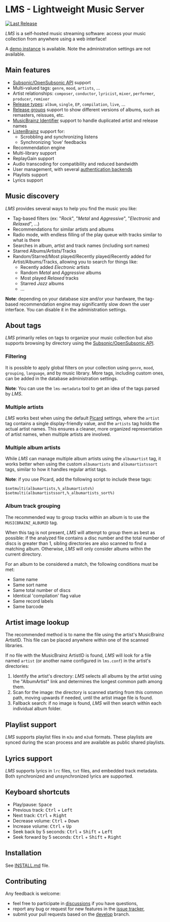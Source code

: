 # LMS - Lightweight Music Server

[![Last Release](https://img.shields.io/github/v/release/epoupon/lms?logo=github&label=latest)](https://github.com/epoupon/lms/releases)

_LMS_ is a self-hosted music streaming software: access your music collection from anywhere using a web interface!

A [demo instance](http://lms-demo.poupon.dev) is available. Note the administration settings are not available.

## Main features
* [Subsonic/OpenSubsonic API](SUBSONIC.md) support
* Multi-valued tags: `genre`, `mood`, `artists`, ...
* Artist relationships: `composer`, `conductor`, `lyricist`, `mixer`, `performer`, `producer`, `remixer`
* [Release types](https://musicbrainz.org/doc/Release_Group/Type): `album`, `single`, `EP`, `compilation`, `live`, ...
* [Release groups](https://musicbrainz.org/doc/Release_Group) support to show different versions of albums, such as remasters, reissues, etc.
* [MusicBrainz Identifier](https://musicbrainz.org/doc/MusicBrainz_Identifier) support to handle duplicated artist and release names
* [ListenBrainz](https://listenbrainz.org) support for:
  * Scrobbling and synchronizing listens
  * Synchronizing 'love' feedbacks
* Recommendation engine
* Multi-library support
* ReplayGain support
* Audio transcoding for compatibility and reduced bandwidth
* User management, with several [authentication backends](INSTALL.md#authentication-backend)
* Playlists support
* Lyrics support

## Music discovery
_LMS_ provides several ways to help you find the music you like:
* Tag-based filters (ex: "_Rock_", "_Metal_ and _Aggressive_", "_Electronic_ and _Relaxed_", ...)
* Recommendations for similar artists and albums
* Radio mode, with endless filling of the play queue with tracks similar to what is there
* Searches in album, artist and track names (including sort names)
* Starred Albums/Artists/Tracks
* Random/Starred/Most played/Recently played/Recently added for Artist/Albums/Tracks, allowing you to search for things like:
  * Recently added _Electronic_ artists
  * Random _Metal_ and _Aggressive_ albums
  * Most played _Relaxed_ tracks
  * Starred _Jazz_ albums
  * ...

__Note__: depending on your database size and/or your hardware, the tag-based recommendation engine may significantly slow down the user interface. You can disable it in the administration settings.

## About tags
_LMS_ primarily relies on tags to organize your music collection but also supports browsing by directory using the [Subsonic/OpenSubsonic API](SUBSONIC.md).

### Filtering
It is possible to apply global filters on your collection using `genre`, `mood`, `grouping`, `language`, and by music library. More tags, including custom ones, can be added in the database administration settings.

__Note__: You can use the `lms-metadata` tool to get an idea of the tags parsed by _LMS_.

### Multiple artists
_LMS_ works best when using the default [Picard](https://picard.musicbrainz.org/) settings, where the `artist` tag contains a single display-friendly value, and the `artists` tag holds the actual artist names. This ensures a cleaner, more organized representation of artist names, when multiple artists are involved.

### Multiple album artists
While _LMS_ can manage multiple album artists using the `albumartist` tag, it works better when using the custom `albumartists` and `albumartistssort` tags, similar to how it handles regular artist tags.

__Note__: if you use Picard, add the following script to include these tags:
```
$setmulti(albumartists,%_albumartists%)
$setmulti(albumartistssort,%_albumartists_sort%)
```

### Album track grouping
The recommended way to group tracks within an album is to use the `MUSICBRAINZ_ALBUMID` tag.

When this tag is not present, _LMS_ will attempt to group them as best as possible: if the analyzed file contains a disc number and the total number of discs is greater than 1, sibling directories are also scanned to find a matching album.
Otherwise, _LMS_ will only consider albums within the current directory.  

For an album to be considered a match, the following conditions must be met:
* Same name
* Same sort name
* Same total number of discs
* Identical 'compilation' flag value
* Same record labels
* Same barcode

## Artist image lookup
The recommended method is to name the file using the artist's MusicBrainz ArtistID. This file can be placed anywhere within one of the scanned libraries.

If no file with the MusicBrainz ArtistID is found, _LMS_ will look for a file named `artist` (or another name configured in `lms.conf`) in the artist's directories:

1. Identify the artist's directory: _LMS_ selects all albums by the artist using the "AlbumArtist" link and determines the longest common path among them.
2. Scan for the image: the directory is scanned starting from this common path, moving upwards if needed, until the artist image file is found.
3. Fallback search: if no image is found, _LMS_ will then search within each individual album folder.

## Playlist support
_LMS_ supports playlist files in `m3u` and `m3u8` formats. These playlists are synced during the scan process and are available as public shared playlists.

## Lyrics support
_LMS_ supports lyrics in `lrc` files, `txt` files, and embedded track metadata. Both synchronized and unsynchronized lyrics are supported.

## Keyboard shortcuts
* Play/pause: <kbd>Space</kbd>
* Previous track: <kbd>Ctrl</kbd> + <kbd>Left</kbd>
* Next track: <kbd>Ctrl</kbd> + <kbd>Right</kbd>
* Decrease volume: <kbd>Ctrl</kbd> + <kbd>Down</kbd>
* Increase volume: <kbd>Ctrl</kbd> + <kbd>Up</kbd>
* Seek back by 5 seconds: <kbd>Ctrl</kbd> + <kbd>Shift</kbd> + <kbd>Left</kbd>
* Seek forward by 5 seconds: <kbd>Ctrl</kbd> + <kbd>Shift</kbd> + <kbd>Right</kbd>


## Installation
See [INSTALL.md](INSTALL.md) file.

## Contributing
Any feedback is welcome:
* feel free to participate in [discussions](https://github.com/epoupon/lms/discussions) if you have questions,
* report any bug or request for new features in the [issue tracker](https://github.com/epoupon/lms/issues),
* submit your pull requests based on the [develop](../../tree/develop) branch.
